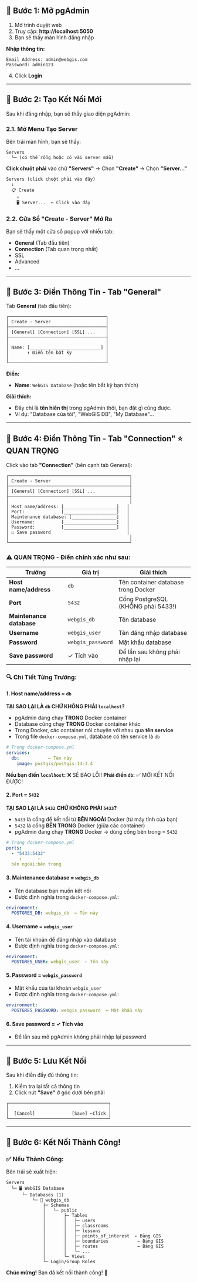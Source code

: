 

## 📝 Bước 1: Mở pgAdmin

1. Mở trình duyệt web
2. Truy cập: **http://localhost:5050**
3. Bạn sẽ thấy màn hình đăng nhập

**Nhập thông tin:**
```
Email Address: admin@webgis.com
Password: admin123
```

4. Click **Login**

---

## 📝 Bước 2: Tạo Kết Nối Mới

Sau khi đăng nhập, bạn sẽ thấy giao diện pgAdmin:

### 2.1. Mở Menu Tạo Server

Bên trái màn hình, bạn sẽ thấy:

```
Servers
  └─ (có thể rỗng hoặc có vài server mẫu)
```

**Click chuột phải** vào chữ **"Servers"** → Chọn **"Create"** → Chọn **"Server..."**

```
Servers (click chuột phải vào đây)
  ↓
  📋 Create
    ↓
    🖥️ Server...  ← Click vào đây
```

### 2.2. Cửa Sổ "Create - Server" Mở Ra

Bạn sẽ thấy một cửa sổ popup với nhiều tab:
- **General** (Tab đầu tiên)
- **Connection** (Tab quan trọng nhất)
- SSL
- Advanced
- ...

---

## 📝 Bước 3: Điền Thông Tin - Tab "General"

Tab **General** (tab đầu tiên):

```
┌─────────────────────────────────────┐
│ Create - Server                     │
├─────────────────────────────────────┤
│ [General] [Connection] [SSL] ...    │
├─────────────────────────────────────┤
│                                     │
│ Name: [___________________________] │
│       ↑ Điền tên bất kỳ             │
│                                     │
└─────────────────────────────────────┘
```

**Điền:**
- **Name**: `WebGIS Database` (hoặc tên bất kỳ bạn thích)

**Giải thích:**
- Đây chỉ là **tên hiển thị** trong pgAdmin thôi, bạn đặt gì cũng được.
- Ví dụ: "Database của tôi", "WebGIS DB", "My Database"...

---

## 📝 Bước 4: Điền Thông Tin - Tab "Connection" ⭐ QUAN TRỌNG

Click vào tab **"Connection"** (bên cạnh tab General):

```
┌──────────────────────────────────────────────┐
│ Create - Server                              │
├──────────────────────────────────────────────┤
│ [General] [Connection] [SSL] ...             │
├──────────────────────────────────────────────┤
│                                              │
│ Host name/address: [____________________]   │
│ Port:              [____________________]   │
│ Maintenance database: [_________________]   │
│ Username:          [____________________]   │
│ Password:          [____________________]   │
│ ☐ Save password                             │
│                                              │
└──────────────────────────────────────────────┘
```

### ⚠️ QUAN TRỌNG - Điền chính xác như sau:

| Trường | Giá trị | Giải thích |
|--------|---------|------------|
| **Host name/address** | `db` | Tên container database trong Docker |
| **Port** | `5432` | Cổng PostgreSQL (KHÔNG phải 5433!) |
| **Maintenance database** | `webgis_db` | Tên database |
| **Username** | `webgis_user` | Tên đăng nhập database |
| **Password** | `webgis_password` | Mật khẩu database |
| **Save password** | ✓ Tích vào | Để lần sau không phải nhập lại |

### 🔍 Chi Tiết Từng Trường:

#### 1. Host name/address = `db`
**TẠI SAO LẠI LÀ `db` CHỨ KHÔNG PHẢI `localhost`?**

- pgAdmin đang chạy **TRONG** Docker container
- Database cũng chạy **TRONG** Docker container khác
- Trong Docker, các container nói chuyện với nhau qua **tên service**
- Trong file `docker-compose.yml`, database có tên service là `db`

```yaml
# Trong docker-compose.yml
services:
  db:           ← Tên này
    image: postgis/postgis:14-3.4
```

**Nếu bạn điền `localhost`:** ❌ SẼ BÁO LỖI!
**Phải điền `db`:** ✅ MỚI KẾT NỐI ĐƯỢC!

#### 2. Port = `5432`
**TẠI SAO LẠI LÀ `5432` CHỨ KHÔNG PHẢI `5433`?**

- `5433` là cổng để kết nối từ **BÊN NGOÀI** Docker (từ máy tính của bạn)
- `5432` là cổng **BÊN TRONG** Docker (giữa các container)
- pgAdmin đang chạy **TRONG** Docker → dùng cổng bên trong = `5432`

```yaml
# Trong docker-compose.yml
ports:
  - "5433:5432"
     ↑      ↑
  bên ngoài:bên trong
```

#### 3. Maintenance database = `webgis_db`
- Tên database bạn muốn kết nối
- Được định nghĩa trong `docker-compose.yml`:

```yaml
environment:
  POSTGRES_DB: webgis_db  ← Tên này
```

#### 4. Username = `webgis_user`
- Tên tài khoản để đăng nhập vào database
- Được định nghĩa trong `docker-compose.yml`:

```yaml
environment:
  POSTGRES_USER: webgis_user  ← Tên này
```

#### 5. Password = `webgis_password`
- Mật khẩu của tài khoản `webgis_user`
- Được định nghĩa trong `docker-compose.yml`:

```yaml
environment:
  POSTGRES_PASSWORD: webgis_password  ← Mật khẩu này
```

#### 6. Save password = ✓ Tích vào
- Để lần sau mở pgAdmin không phải nhập lại password

---

## 📝 Bước 5: Lưu Kết Nối

Sau khi điền đầy đủ thông tin:

1. Kiểm tra lại tất cả thông tin
2. Click nút **"Save"** ở góc dưới bên phải

```
┌──────────────────────────────────────┐
│                                      │
│  [Cancel]              [Save] ←Click │
└──────────────────────────────────────┘
```

---

## 📝 Bước 6: Kết Nối Thành Công!

### ✅ Nếu Thành Công:

Bên trái sẽ xuất hiện:

```
Servers
  └─ 🖥️ WebGIS Database
      └─ Databases (1)
          └─ 📁 webgis_db
              ├─ Schemas
              │   └─ public
              │       ├─ Tables
              │       │   ├─ users
              │       │   ├─ classrooms
              │       │   ├─ lessons
              │       │   ├─ points_of_interest  ← Bảng GIS
              │       │   ├─ boundaries           ← Bảng GIS
              │       │   ├─ routes               ← Bảng GIS
              │       │   └─ ...
              │       └─ Views
              └─ Login/Group Roles
```

**Chúc mừng!** Bạn đã kết nối thành công! 🎉


